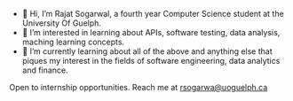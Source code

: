 - 👋 Hi, I’m Rajat Sogarwal, a fourth year Computer Science student at the University Of Guelph.
- 👀 I’m interested in learning about APIs, software testing, data analysis, maching learning concepts.
- 🌱 I’m currently learning about all of the above and anything else that piques my interest in the fields of software engineering, data analytics and finance.

Open to internship opportunities. Reach me at rsogarwa@uoguelph.ca

<!---
rajat12342/rajat12342 is a ✨ special ✨ repository because its `README.md` (this file) appears on your GitHub profile.
You can click the Preview link to take a look at your changes.
--->
